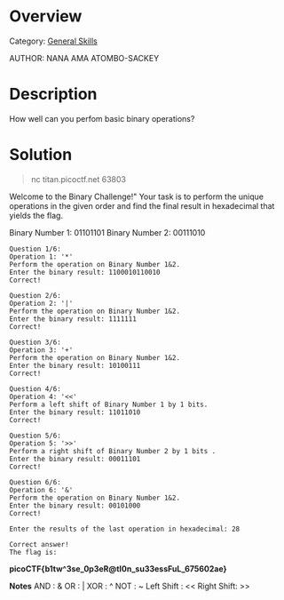 # Overview 
Category: [General Skills]()

AUTHOR: NANA AMA ATOMBO-SACKEY

# Description
How well can you perfom basic binary operations?

# Solution

> nc titan.picoctf.net 63803

Welcome to the Binary Challenge!"
Your task is to perform the unique operations in the given order and find the final result in hexadecimal that yields the flag.

Binary Number 1: 01101101
Binary Number 2: 00111010


    Question 1/6:
    Operation 1: '*'
    Perform the operation on Binary Number 1&2.
    Enter the binary result: 1100010110010
    Correct!

    Question 2/6:
    Operation 2: '|'
    Perform the operation on Binary Number 1&2.
    Enter the binary result: 1111111
    Correct!

    Question 3/6:
    Operation 3: '+'
    Perform the operation on Binary Number 1&2.
    Enter the binary result: 10100111
    Correct!

    Question 4/6:
    Operation 4: '<<'
    Perform a left shift of Binary Number 1 by 1 bits.
    Enter the binary result: 11011010
    Correct!

    Question 5/6:
    Operation 5: '>>'
    Perform a right shift of Binary Number 2 by 1 bits .
    Enter the binary result: 00011101 
    Correct!

    Question 6/6:
    Operation 6: '&'
    Perform the operation on Binary Number 1&2.
    Enter the binary result: 00101000
    Correct!

    Enter the results of the last operation in hexadecimal: 28

    Correct answer!
    The flag is:
**picoCTF{b1tw^3se_0p3eR@tI0n_su33essFuL_675602ae}**

**Notes**
AND : &
OR : |
XOR : ^
NOT : ~
Left Shift : <<
Right Shift: >>

